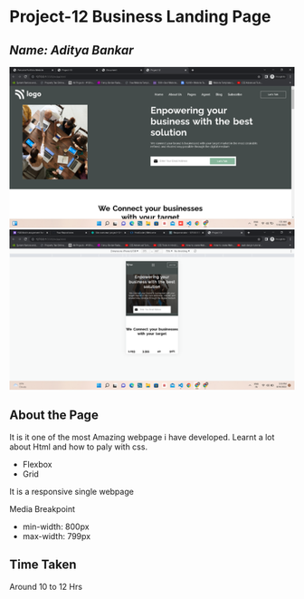 # **Project-12 Business Landing Page**

## _Name: Aditya Bankar_

![](/images/Screenshot12.png)
![](/images/Screenshot12mobile.png)

## About the Page

It is it one of the most Amazing webpage i have developed. Learnt a lot about Html and how to paly with css.

- Flexbox
- Grid

It is a responsive single webpage

Media Breakpoint
- min-width: 800px
- max-width: 799px


## Time Taken

Around 10 to 12 Hrs